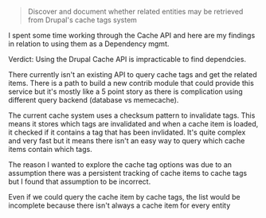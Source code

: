 > Discover and document whether related entities may be retrieved from Drupal's cache tags system

I spent some time working through the Cache API and here are my findings in relation to using them as a Dependency mgmt.

Verdict: Using the Drupal Cache API is impracticable to find dependcies.

There currently isn't an existing API to query cache tags and get the related items.  There is a path to build a new contrib module that could provide this service but it's mostly like a 5 point story as there is complication using different query backend (database vs memecache).

The current cache system uses a checksum pattern to invalidate tags.  This means it stores which tags are invalidated and when a cache item is loaded, it checked if it contains a tag that has been invlidated.  It's quite complex and very fast but it means there isn't an easy way to query which cache items contain which tags.

The reason I wanted to explore the cache tag options was due to an assumption there was a persistent tracking of cache items to cache tags but I found that assumption to be incorrect.

Even if we could query the cache item by cache tags, the list would be incomplete because there isn't always a cache item for every entity

